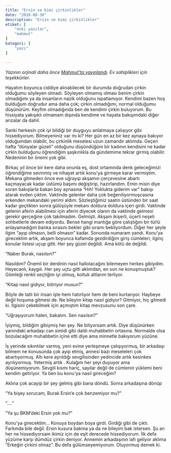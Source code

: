 ```yaml
---
title: "Ersin ve kimi çirkinlikler"
date: "2018-08-30"
description: "Ersin ve kimi çirkinlikler"
etiket: [
    "eski yazılar",
    "mahmut"
]
kategori: [
    "yazı"
]

---
```


*Yazının orjinali daha önce [Mahmut'ta yayınlandı](https://themahmut.com/2018/08/30/ersin-ve-kimi-cirkinlikler/). Ev sahiplikleri için teşekkürler.*

Hayatım boyunca ciddiye alınabilecek bir durumda doğrudan çirkin olduğumu söyleyen olmadı. Söyleyen olmamış olması benim çirkin olmadığımı ya da insanların nazik olduğunu ispatlamıyor. Kendimi bazen hoş bulduğum doğrudur ama daha çok; çirkin olmadığımı, normal olduğumu düşünürüm. Keyfim olmadığında ben de kendimi çirkin buluyorum. Bu hissiyata yakışıklı olmamam dışında kendime ve hayata bakışımdaki diğer arızalar da dahil.

<!--more-->

Sanki herkesin çok iyi bildiği bir duyguyu anlatmaya çalışıyor gibi hissediyorum. Bilmeyeniniz var mı ki? Her gün en az bir kez aynaya bakıyor olduğumdan olabilir, bu çirkinlik meselesi uzun zamandır aklımda. Geçen hafta “dünyalar güzeli”  olduğunu düşündüğüm bir kadının kendisini ne kadar çirkin bulduğunu öğrendiğim şaşkınlıkla da gündemime tekrar girmiş olabilir. Nedeninin bir önemi yok gibi.

Birkaç yıl önce bir kere daha onunla eş, dost ortamında denk geleceğimizi öğrendiğime sevinmiş ve nihayet artık konu’ya girmeye karar vermiştim. Mekana gitmeden önce eve uğrayıp akşamın çerçevesine abartı kaçmayacak kadar üstümü başımı değiştirip, hazırlandım. Emin misin diye soran bakışlarla bakan boy aynasına “Hıh! Yoklukta giderim var” bakışı atarak evden çıktım. Vaktinde gelenler daha çok beğeniliyormuşcasına erkenden mekandaki yerimi aldım. Sözleştiğimiz saatin üstünden bir saat kadar geçtikten sonra gülüşüyle mekanı doldura doldura içeri girdi. Vaktinde gelenin aferin alabilmesi için aferin diyecek olanın da vaktinde gelmesi gerekir gerçeğine çok takılmadım. Gelmişti. Akşam ikişerli, üçerli neşeli sohbetlerle devam ediyordu. Bense hangi mantığa göre çalıştığını bir türlü anlayamadığım banka sırasını bekler gibi sıramı bekliyordum. Diğer her şeyle ilgim “ayıp olmasın, belli olmasın” kadar. Sonunda numaram yandı. Konu’ya girecektim artık, akşam boyunca kafamda gezdirdiğim giriş cümleleri, ilginç konular listesi uçup gitti. Her şey güzel değildi. Ama kötü de değildi.

“Naber Burak, nasılsın?”

Nasıldım? Önemli bir derdinin nasıl hallolacağını bilemeyen herkes gibiydim. Heyecanlı, kaygılı. Her şey uçtu gitti aklımdan, en son ne konuşmuştuk?  Gömleği renkli seçtiğim iyi olmuş, koltuk altlarım terliyor.

“Kitap nasıl gidiyor, bitiriyor musun?”

Böyle de tatlı bir insan işte hem hatırlıyor hem de beni kurtarıyor. Haybeye değil hoşuma gitmesi de. Ne bileyim kitap nasıl gidiyor? Gitmiyor, hiç gitmedi ki. İlgisini çekebilmek için açmıştım kitap mevzusunu son çare.  

“Uğraşıyorum halen, bakalım. Sen nasılsın?”

İyiymiş, bildiğim gibiymiş her şey. Ne biliyorsam artık. Diye düşünürken yanındaki arkadaşı can simidi gibi daldı muhabbetin ortasına. Normalde olsa bozulacağım muhabbetin içine etti diye ama minnetle bakıyorum yüzüne.

İş yerinde sıkıntılar varmış, yeni evine yerleşmeye çalışıyormuş, bir arkadaşı bilmem ne konusunda çok ayıp etmiş, annesi bazı meseleleri çok abartıyormuş. Altı kere ayrıldığı sevgilisinden yedincide artık kesinkes ayrılıyormuş. Yetermiş artık . Kulağım her şeyi duyuyor ama düşünemiyorum.  Sevgili kısmı hariç, sayılar değil de cümlenin yüklemi beni kendim getiriyor. Ya ben bu konu’ya nasıl gireceğim?

Aklına çok acayip bir şey gelmiş gibi bana döndü. Sonra arkadaşına dönüp

“Ya bişey sorucam, Burak Ersin’e çok benzemiyor mu?”

“….”

”Ya şu BKM’deki Ersin yok mu?”

Konu’ya girecektim… Konuya boydan boya girdi. Girdiği gibi de çıktı. Farkında bile değil. Ersin kusura bakma ya da ne bileyim bak istersen. Şu an her ne hissediyorsam ikimiz için de eşit derecede hissediyorum. İlk defa yüzüme karşı dümdüz çirkin deniyor. Annemin arkadaşının lafı geliyor aklıma “Erkeğin çirkini olmaz”. Bu defa gülümseyemiyorum. Oluyormuş demek ki.